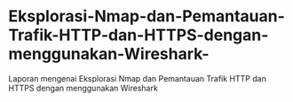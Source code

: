 # Eksplorasi-Nmap-dan-Pemantauan-Trafik-HTTP-dan-HTTPS-dengan-menggunakan-Wireshark-
Laporan mengenai Eksplorasi Nmap dan Pemantauan Trafik HTTP dan HTTPS dengan menggunakan Wireshark 
